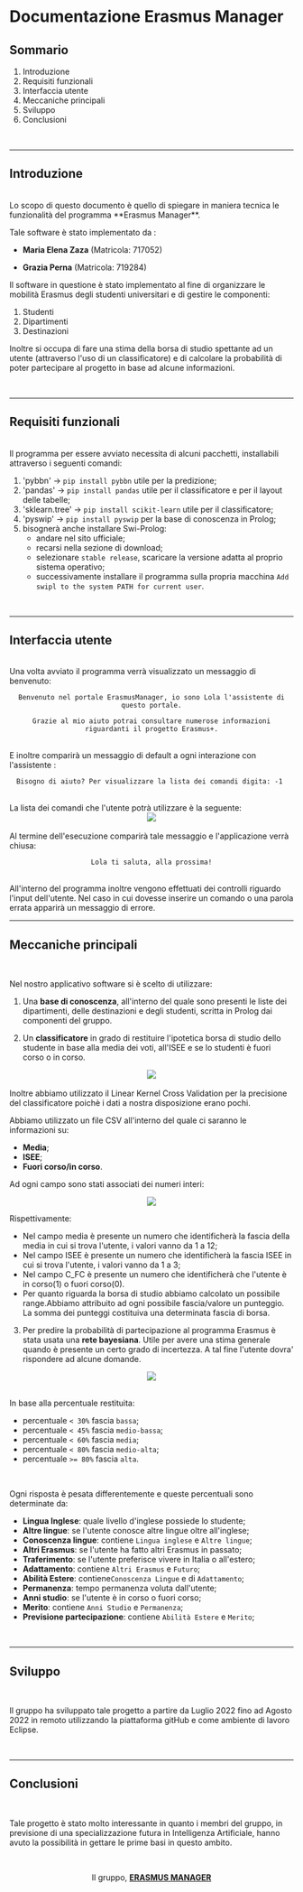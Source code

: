 # Documentazione Erasmus Manager

## **Sommario**

1. Introduzione
2. Requisiti funzionali
3. Interfaccia utente
4. Meccaniche principali
5. Sviluppo
6. Conclusioni

<br>

***
## **Introduzione**
<br>
Lo scopo di questo documento è quello di spiegare in maniera tecnica le funzionalità del programma **Erasmus Manager**.

Tale software è stato implementato da : 

- **Maria Elena Zaza** (Matricola: 717052)

- **Grazia Perna** (Matricola: 719284)

Il software in questione è stato implementato al fine di organizzare le mobilità Erasmus degli studenti universitari e di gestire le componenti:
1. Studenti
2. Dipartimenti
3. Destinazioni

Inoltre si occupa di fare una stima della borsa di studio spettante ad un utente (attraverso l'uso di un classificatore) e di calcolare la probabilità di poter partecipare al progetto in base ad alcune informazioni.

<br>

***
## **Requisiti funzionali**
<br>
Il programma per essere avviato necessita di alcuni pacchetti, installabili attraverso i seguenti comandi:

1. 'pybbn' -> ```pip install pybbn``` utile per la predizione;
2. 'pandas' -> ```pip install pandas``` utile per il classificatore e per il layout delle tabelle;
3. 'sklearn.tree' -> ```pip install scikit-learn``` utile per il classificatore; 
4. 'pyswip' -> ```pip install pyswip``` per la base di conoscenza in Prolog;
5.  bisognerà anche installare Swi-Prolog:
    - andare nel sito ufficiale;
    - recarsi nella sezione di download;
    - selezionare ```stable release```, scaricare la versione adatta al proprio sistema operativo;
    - successivamente installare il programma sulla propria macchina ```Add swipl to the system PATH for current user```.

<br>

***
## **Interfaccia utente**
<br>
Una volta avviato il programma verrà visualizzato un messaggio di benvenuto:

<br>
<center>

```Benvenuto nel portale ErasmusManager, io sono Lola l'assistente di questo portale.```

```Grazie al mio aiuto potrai consultare numerose informazioni riguardanti il progetto Erasmus+.```
</center>
<br>
E inoltre comparirà un messaggio di default a ogni interazione con l'assistente :

<br>
<center>

```Bisogno di aiuto? Per visualizzare la lista dei comandi digita: -1 ```

</center>
<br>
La lista dei comandi che l'utente potrà utilizzare è la seguente:

<br>
<center><img src = "comandi.PNG"></center>

<br>
Al termine dell'esecuzione comparirà tale messaggio e l'applicazione verrà chiusa:

<br>
<center>

```Lola ti saluta, alla prossima!```

</center>

<br>
All'interno del programma inoltre vengono effettuati dei controlli riguardo l'input dell'utente. Nel caso in cui dovesse inserire un comando o una parola errata apparirà un messaggio di errore.

<br>

***

## **Meccaniche principali**
<br>

Nel nostro applicativo software si è scelto di utilizzare:

1. Una **base di conoscenza**, all'interno del quale sono presenti le liste dei dipartimenti, delle destinazioni e degli studenti, scritta in Prolog dai componenti del gruppo.

2. Un **classificatore** in grado di restituire l'ipotetica borsa di studio dello studente in base alla media dei voti, all'ISEE e se lo studenti è fuori corso o in corso.

<center><img src = "esempioclassificatore.PNG"></center>
<br>
Inoltre abbiamo utilizzato il Linear Kernel Cross Validation per la precisione del classificatore poichè i dati a nostra disposizione erano pochi. 

Abbiamo utilizzato un file CSV all'interno del quale ci saranno le informazioni su:
* **Media**;
* **ISEE**;
* **Fuori corso/in corso**.

Ad ogni campo sono stati associati dei numeri interi:

<center><img src = "esempioborsa.PNG"></center>

Rispettivamente:
* Nel campo media è presente un numero che identificherà la fascia della media in cui si trova l'utente, i valori vanno da 1 a 12;
* Nel campo ISEE è presente un numero che identificherà la fascia ISEE in cui si trova l'utente, i valori vanno da 1 a 3;
* Nel campo C_FC è presente un numero che identificherà che l'utente è in corso(1) o fuori corso(0).
* Per quanto riguarda la borsa di studio abbiamo calcolato un possibile range.Abbiamo attribuito ad ogni possibile fascia/valore un punteggio. La somma dei punteggi costituiva una determinata fascia di borsa.

3. Per predire la probabilità di partecipazione al programma Erasmus è stata usata una  **rete bayesiana**. Utile per avere una stima generale 
quando è presente un certo grado di incertezza. A tal fine l'utente dovra' rispondere ad alcune domande.

<center><img src = "esempioprob.PNG"></center>

<br>

In base alla percentuale restituita:
* percentuale ```< 30%``` fascia ```bassa```;
* percentuale ```< 45%``` fascia ```medio-bassa```;
* percentuale ```< 60%``` fascia ```media```;
* percentuale ```< 80%``` fascia ```medio-alta```;
* percentuale ```>= 80%``` fascia ```alta```.

<br>

Ogni risposta è pesata differentemente e queste percentuali sono determinate da:

* **Lingua Inglese**: quale livello d'inglese possiede lo studente;  
* **Altre lingue**: se l'utente conosce altre lingue oltre all'inglese;
* **Conoscenza lingue**: contiene ```Lingua inglese``` e ```Altre lingue```;
* **Altri Erasmus**: se l'utente ha fatto altri Erasmus in passato;
* **Traferimento**: se l'utente preferisce vivere in Italia o all'estero;
* **Adattamento**: contiene ```Altri Erasmus``` e ```Futuro```;
* **Abilità Estere**: contiene```Conoscenza Lingue``` e di ```Adattamento```;
* **Permanenza**: tempo permanenza voluta dall'utente;
* **Anni studio**: se l'utente è in corso o fuori corso;
* **Merito**: contiene ```Anni Studio``` e ```Permanenza```;
* **Previsione partecipazione**: contiene ```Abilità Estere``` e ```Merito```;

<br>

***

## **Sviluppo**

<br>

Il gruppo ha sviluppato tale progetto a partire da Luglio 2022 fino ad Agosto 2022 in remoto utilizzando la piattaforma gitHub e come ambiente di lavoro Eclipse.

<br>

***

## **Conclusioni**

<br>

Tale progetto è stato molto interessante in quanto i membri del gruppo, in previsione di una specializzazione futura in Intelligenza Artificiale, hanno avuto la possibilità in gettare le prime basi in questo ambito.

<br>

<center>

Il gruppo, **[ERASMUS MANAGER](https://github.com/graziaperna/ICON-project.git)**

</center>
